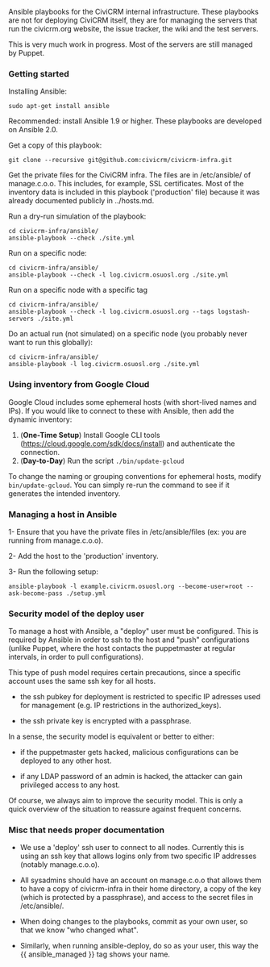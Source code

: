 Ansible playbooks for the CiviCRM internal infrastructure. These playbooks
are not for deploying CiviCRM itself, they are for managing the servers that
run the civicrm.org website, the issue tracker, the wiki and the test servers.

This is very much work in progress. Most of the servers are still managed by
Puppet.

### Getting started

Installing Ansible:

```
sudo apt-get install ansible
```

Recommended: install Ansible 1.9 or higher. These playbooks are developed on Ansible 2.0.

Get a copy of this playbook:

```
git clone --recursive git@github.com:civicrm/civicrm-infra.git
```

Get the private files for the CiviCRM infra. The files are in /etc/ansible/ of manage.c.o.o.
This includes, for example, SSL certificates. Most of the inventory data is included in this
playbook ('production' file) because it was already documented publicly in ../hosts.md.

Run a dry-run simulation of the playbook:

```
cd civicrm-infra/ansible/
ansible-playbook --check ./site.yml
```

Run on a specific node:

```
cd civicrm-infra/ansible/
ansible-playbook --check -l log.civicrm.osuosl.org ./site.yml
```

Run on a specific node with a specific tag

```
cd civicrm-infra/ansible/
ansible-playbook --check -l log.civicrm.osuosl.org --tags logstash-servers ./site.yml
```

Do an actual run (not simulated) on a specific node (you probably never want to run this globally):

```
cd civicrm-infra/ansible/
ansible-playbook -l log.civicrm.osuosl.org ./site.yml
```

### Using inventory from Google Cloud

Google Cloud includes some ephemeral hosts (with short-lived names and IPs).
If you would like to connect to these with Ansible, then add the dynamic inventory:

1. (__One-Time Setup__) Install Google CLI tools (https://cloud.google.com/sdk/docs/install) and authenticate the connection.
2. (__Day-to-Day__) Run the script `./bin/update-gcloud`

To change the naming or grouping conventions for ephemeral hosts, modify `bin/update-gcloud`. You can
simply re-run the command to see if it generates the intended inventory.

### Managing a host in Ansible

1- Ensure that you have the private files in /etc/ansible/files (ex: you are running from manage.c.o.o).

2- Add the host to the 'production' inventory.

3- Run the following setup:

```
ansible-playbook -l example.civicrm.osuosl.org --become-user=root --ask-become-pass ./setup.yml
```

### Security model of the deploy user

To manage a host with Ansible, a "deploy" user must be configured. This is
required by Ansible in order to ssh to the host and "push" configurations
(unlike Puppet, where the host contacts the puppetmaster at regular intervals,
in order to pull configurations).

This type of push model requires certain precautions, since a specific account
uses the same ssh key for all hosts.

* the ssh pubkey for deployment is restricted to specific IP adresses used for management (e.g. IP restrictions in the authorized_keys).

* the ssh private key is encrypted with a passphrase.

In a sense, the security model is equivalent or better to either:

* if the puppetmaster gets hacked, malicious configurations can be deployed to any other host.

* if any LDAP password of an admin is hacked, the attacker can gain privileged access to any host.

Of course, we always aim to improve the security model. This is only a quick overview of the situation to reassure against frequent concerns.

### Misc that needs proper documentation

* We use a 'deploy' ssh user to connect to all nodes. Currently this is using an ssh key that allows logins only from two specific IP addresses (notably manage.c.o.o).

* All sysadmins should have an account on manage.c.o.o that allows them to have a copy of civicrm-infra in their home directory, a copy of the key (which is protected by a passphrase), and access to the secret files in /etc/ansible/.

* When doing changes to the playbooks, commit as your own user, so that we know "who changed what".

* Similarly, when running ansible-deploy, do so as your user, this way the {{ ansible_managed }} tag shows your name.
